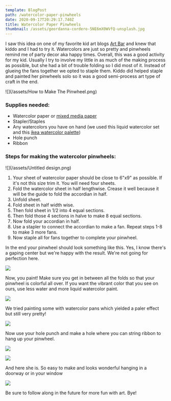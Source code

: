 ```yaml
---
template: BlogPost
path: /watercolor-paper-pinwheels
date: 2020-09-17T20:29:17.740Z
title: Watercolor Paper Pinwheels
thumbnail: /assets/geordanna-cordero-5NE6mX0WVfQ-unsplash.jpg
---
```

I saw this idea on one of my favorite kid art blogs [Art Bar](https://www.artbarblog.com/watercolor-paper-pinwheels/) and knew that kiddo and I had to try it. Watercolors are just so pretty and pinwheels remind me of party decor aka happy times. Overall, this was a good activity for my kid. Usually I try to involve my little in as much of the making process as possible, but she had a bit of trouble folding so I did most of it. Instead of glueing the fans together we opted to staple them. Kiddo did helped staple and painted her pinwheels solo so it was a good semi-process art type of craft in the end. 

![](/assets/How to Make The Pinwheel.png)

### Supplies needed:

* Watercolor paper or [mixed media paper](https://amzn.to/3gBpLSp)
* Stapler/Staples
* Any watercolors you have on hand (we used this liquid watercolor set and this [ikea watercolor palette](https://www.ikea.com/us/en/p/mala-watercolor-box-mixed-colors-assorted-colors-20193267/))
* Hole punch
* Ribbon

### Steps for making the watercolor pinwheels:

![](/assets/Untitled design.png)

1. Your sheet of watercolor paper should be close to 6"x9" as possible. If it's not this size trim it. You will need four sheets.
2. Fold the watercolor sheet in half lengthwise. Crease it well because it will be the guide to fold the accordian in half. 
3. Unfold sheet.
4. Fold sheet in half width wise. 
5. Then fold sheet in 1/2 into 4 equal sections. 
6. Then fold those 4 sections in halve to make 8 equal sections.
7. Now fold your accordian in half. 
8. Use a stapler to connect the accordian to make a fan. Repeat steps 1-8 to make 3 more fans. 
9. Now staple all for fans together to complete your pinwheel.

In the end your pinwheel should look something like this. Yes, I know there's a gaping center but we're happy with the result. We're not going for perfection here. 

![](/assets/IMG_8741.jpeg)

Now, you paint! Make sure you get in between all the folds so that your pinwheel is colorful all over. If you want the vibrant color that you see on ours, use less water and more liquid watercolor paint. 

![](/assets/IMG_4515.jpeg)

We tried painting some with watercolor pans which yielded a paler effect but still very pretty!

![](/assets/IMG_4519.jpeg)

Now use your hole punch and make a hole where you can string ribbon to hang up your pinwheel.

![](/assets/IMG_8783.jpeg)

![](/assets/IMG_8784.jpeg)

And here she is. So easy to make and looks wonderful hanging in a doorway or in your window 

![](/assets/IMG_8786.jpeg)

Be sure to follow along in the future for more fun with art. Bye!
